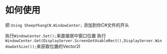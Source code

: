 # 如何使用
把 ```Using SheepYhangCN.WindowCenter;``` 添加到你C#文件的开头

执行```WindowCenter.Set();```来直接居中窗口位置
执行```WindowCenter.Get(DisplayServer.ScreenGetUsableRect(),DisplayServer.WindowGetSize());```来获取位置的Vector2I